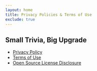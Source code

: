 ```yaml
---
layout: home
title: Privacy Policies & Terms of Use
exclude: true
---
```


## Small Trivia, Big Upgrade

- [Privacy Policy](/policies/stbu-pp)
- [Terms of Use](/policies/stbu-tou)
- [Open Source License Disclosure](/policies/small-trivia/open-source.pdf)
